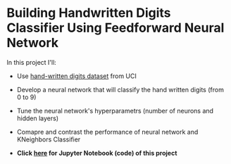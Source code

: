 # Building Handwritten Digits Classifier Using Feedforward Neural Network

In this project I'll:
- Use [hand-written digits dataset](http://archive.ics.uci.edu/ml/datasets/Optical+Recognition+of+Handwritten+Digits) from UCI 
- Develop a neural network that will classify the hand written digits (from 0 to 9)
- Tune the neural network's hyperparametrs (number of neurons and hidden layers) 
- Comapre and contrast the performance of neural network and KNeighbors Classifier

- **Click [here](https://nbviewer.org/github/hussam95/Portfolio/blob/3aa88d03d85e4bf35271c5efe4292edd1b537c5d/Building_A_Handwritten_Digits_Classifier.ipynb) for Jupyter Notebook (code) of this project**
